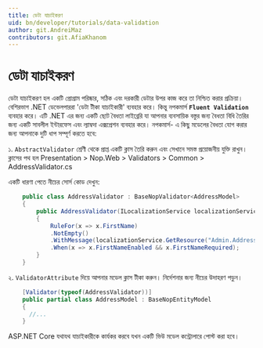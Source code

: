 ```yaml
---
title: ডেটা যাচাইকরণ
uid: bn/developer/tutorials/data-validation
author: git.AndreiMaz
contributors: git.AfiaKhanom
---
```


# ডেটা যাচাইকরণ

ডেটা যাচাইকরণ হল একটি প্রোগ্রাম পরিষ্কার, সঠিক এবং দরকারী ডেটার উপর কাজ করে তা নিশ্চিত করার প্রক্রিয়া। বেশিরভাগ .NET ডেভেলপাররা 'ডেটা টীকা যাচাইকারী' ব্যবহার করে। কিন্তু নপকমার্স **`Fluent Validation`** ব্যবহার করে। এটি .NET এর জন্য একটি ছোট বৈধতা লাইব্রেরি যা আপনার ব্যবসায়িক বস্তুর জন্য বৈধতা বিধি তৈরির জন্য একটি সাবলীল ইন্টারফেস এবং ল্যাম্বদা এক্সপ্রেশন ব্যবহার করে। নপকমার্স- এ কিছু মডেলের বৈধতা যোগ করার জন্য আপনাকে দুটি ধাপ সম্পূর্ণ করতে হবে:

১. `AbstractValidator` শ্রেণী থেকে প্রাপ্ত একটি ক্লাস তৈরি করুন এবং সেখানে সমস্ত প্রয়োজনীয় যুক্তি রাখুন।
   ক্লাসের পথ হল Presentation > Nop.Web > Validators > Common > AddressValidator.cs

একটি ধারণা পেতে নীচের সোর্স কোড দেখুন:

```csharp
    public class AddressValidator : BaseNopValidator<AddressModel>
    {
        public AddressValidator(ILocalizationService localizationService)
        {
            RuleFor(x => x.FirstName)
            .NotEmpty()
            .WithMessage(localizationService.GetResource("Admin.Address.Fields.FirstName.Required"))
            .When(x => x.FirstNameEnabled && x.FirstNameRequired);
        }
    }
```

২. `ValidatorAttribute` দিয়ে আপনার মডেল ক্লাস টীকা করুন। নির্দেশনার জন্য নীচের উদাহরণ পড়ুন।

```csharp
    [Validator(typeof(AddressValidator))]
    public partial class AddressModel : BaseNopEntityModel
    {
      //...
    }
```

ASP.NET Core যথাযথ যাচাইকারীকে কার্যকর করবে যখন একটি ভিউ মডেল কন্ট্রোলারে পোস্ট করা হবে।

